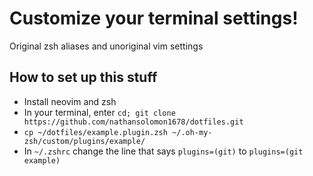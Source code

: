 # Customize your terminal settings!
Original zsh aliases and unoriginal vim settings

## How to set up this stuff
* Install neovim and zsh
* In your terminal, enter `cd; git clone https://github.com/nathansolomon1678/dotfiles.git`
* `cp ~/dotfiles/example.plugin.zsh ~/.oh-my-zsh/custom/plugins/example/`
* In `~/.zshrc` change the line that says `plugins=(git)` to `plugins=(git example)`
